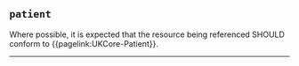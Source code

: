 ## `patient`

Where possible, it is expected that the resource being referenced SHOULD conform to {{pagelink:UKCore-Patient}}.

---
